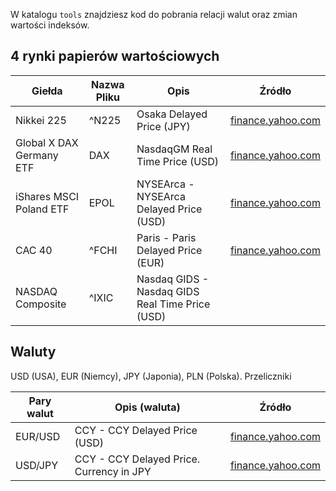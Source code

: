 W katalogu `tools` znajdziesz kod do pobrania relacji walut oraz zmian wartości indeksów.

## 4 rynki papierów wartościowych

| Giełda                   | Nazwa Pliku    | Opis  | Źródło |
|--------------------------|----------------|-------|--------|
| Nikkei 225               | ^N225 | Osaka Delayed Price (JPY)               | [finance.yahoo.com](https://finance.yahoo.com/quote/%5EN225/history?p=%5EN225) |
| Global X DAX Germany ETF | DAX   | NasdaqGM Real Time Price (USD)          | [finance.yahoo.com](https://finance.yahoo.com/quote/DAX/history?p=DAX) |
| iShares MSCI Poland ETF  | EPOL  | NYSEArca - NYSEArca Delayed Price (USD) | [finance.yahoo.com](https://finance.yahoo.com/quote/EPOL/history?period1=1274832000&period2=1645315200&interval=1d&filter=history&frequency=1d&includeAdjustedClose=true) |
| CAC 40                   | ^FCHI | Paris - Paris Delayed Price (EUR)       | [finance.yahoo.com](https://finance.yahoo.com/quote/%5EFCHI/history?p=%5EFCHI) |
| NASDAQ Composite         | ^IXIC | Nasdaq GIDS - Nasdaq GIDS Real Time Price (USD) | |

## Waluty

USD (USA), EUR (Niemcy), JPY (Japonia), PLN (Polska). Przeliczniki

| Pary walut | Opis (waluta)                            | Źródło | 
|------------|------------------------------------------|--------|
| EUR/USD    | CCY - CCY Delayed Price (USD)            | [finance.yahoo.com](https://finance.yahoo.com/quote/EURUSD%3DX/history?p=EURUSD%3DX) |
| USD/JPY    | CCY - CCY Delayed Price. Currency in JPY | [finance.yahoo.com](https://finance.yahoo.com/quote/JPY%3DX/history?p=JPY%3DX ) |
